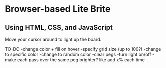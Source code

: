 # Browser-based Lite Brite
## Using HTML, CSS, and JavaScript

Move your cursor around to light up the board.

TO-DO
-change color + fill on hover
-specify grid size (up to 100?)
-change to specific color
-change to random color
-clear pegs
-turn light on/off
-make each pass over the same peg brighter?  like add x% each time